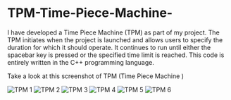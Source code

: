 # TPM-Time-Piece-Machine-
I have developed a Time Piece Machine (TPM) as part of my project. The TPM initiates when the project is launched and allows users to specify the duration for which it should operate. It continues to run until either the spacebar key is pressed or the specified time limit is reached. This code is entirely written in the C++ programming language.  

Take a look at this screenshot of TPM (Time Piece Machine )

![TPM 1](https://github.com/srbtiwary/TPM-Time-Piece-Machine-/assets/98042689/cf527e61-9e82-4b1c-aad8-dad3b6a30d80)
![TPM 2](https://github.com/srbtiwary/TPM-Time-Piece-Machine-/assets/98042689/86c99c01-b693-452b-938b-0857dde0014a)
![TPM 3](https://github.com/srbtiwary/TPM-Time-Piece-Machine-/assets/98042689/7ce55ae6-8903-4164-92bc-35a8fbbaad1a)
![TPM 4](https://github.com/srbtiwary/TPM-Time-Piece-Machine-/assets/98042689/3eee637a-dcd0-4a66-91eb-c0ae5365c23a)
![TPM 5](https://github.com/srbtiwary/TPM-Time-Piece-Machine-/assets/98042689/d0c08811-d1f7-40c3-9b2c-fcbdf4beaa89)
![TPM 6](https://github.com/srbtiwary/TPM-Time-Piece-Machine-/assets/98042689/3c8df1f5-883b-4f60-be66-4b7d78c08361)
